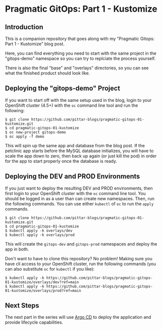 # Pragmatic GitOps: Part 1 - Kustomize

## Introduction

This is a companion repository that goes along with my "Pragmatic Gitops: Part 1 - Kustomize" blog post.

Here, you can find everything you need to start with the same project in the "gitops-demo" namespace so you can try to replciate the process yourself.

There is also the final "base" and "overlays" directories, so you can see what the finished product should look like.

## Deploying the "gitops-demo" Project

If you want to start off with the same setup used in the blog, login to your OpenShift cluster (4.5+) with the `oc` command line tool and run the following:

```
$ git clone https://github.com/pittar-blogs/pragmatic-gitops-01-kustomize.git
$ cd pragmatic-gitops-01-kustomize
$ oc new-project gitops-demo
$ oc apply -f demo
```

This will spin up the same app and database from the blog post.  If the petclinic app starts before the MySQL database initializes, you will have to scale the app down to zero, then back up again (or just kill the pod) in order for the app to start properly once the database is ready.

## Deploying the DEV and PROD Environments

If you just want to deploy the resulting DEV and PROD environments, then first login to your OpenShift cluster with the `oc` command line tool.  You should be logged in as a user than can create new namespaces.  Then, run the following commands.  You can use either `kubectl` of `oc` to run the `apply` commands.  

```
$ git clone https://github.com/pittar-blogs/pragmatic-gitops-01-kustomize.git
$ cd pragmatic-gitops-01-kustomize
$ kubectl apply -k overlays/dev
$ kubectl apply -k overlays/prod
```

This will create the `gitops-dev` and `gitops-prod` namespaces and deploy the app in both.

Don't want to have to clone this repository?  No problem!  Making sure you have cli access to your OpenShift cluster, run the following commands (you can also substitute `oc` for `kubectl` if you like):

```
$ kubectl apply -k https://github.com/pittar-blogs/pragmatic-gitops-01-kustomize/overlays/dev?ref=main
$ kubectl apply -k https://github.com/pittar-blogs/pragmatic-gitops-01-kustomize/overlays/prod?ref=main
```


## Next Steps

The next part in the series will use [Argo CD](https://argoproj.github.io/argo-cd/) to deploy the application and provide lifecycle capabilities.